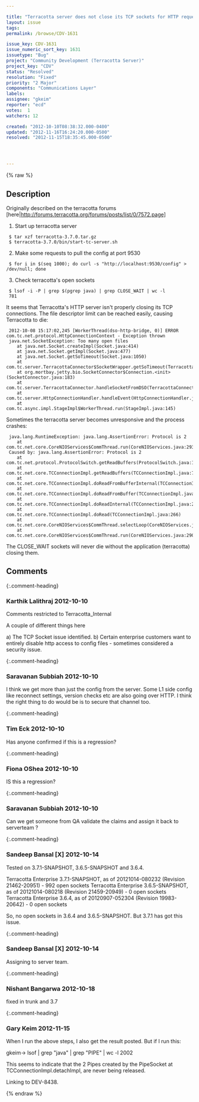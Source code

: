 ```yaml
---

title: "Terracotta server does not close its TCP sockets for HTTP requests to port 9530"
layout: issue
tags: 
permalink: /browse/CDV-1631

issue_key: CDV-1631
issue_numeric_sort_key: 1631
issuetype: "Bug"
project: "Community Development (Terracotta Server)"
project_key: "CDV"
status: "Resolved"
resolution: "Fixed"
priority: "2 Major"
components: "Communications Layer"
labels: 
assignee: "gkeim"
reporter: "ecd"
votes:  1
watchers: 12

created: "2012-10-10T08:38:32.000-0400"
updated: "2012-11-16T16:24:20.000-0500"
resolved: "2012-11-15T18:35:45.000-0500"




---
```


{% raw %}

## Description

<div markdown="1" class="description">

Originally described on the terracotta forums [here|http://forums.terracotta.org/forums/posts/list/0/7572.page]

1. Start up terracotta server 

```
 $ tar xzf terracotta-3.7.0.tar.gz 
 $ terracotta-3.7.0/bin/start-tc-server.sh
```


2. Make some requests to pull the config at port 9530 

```
 $ for i in $(seq 1000); do curl -s "http://localhost:9530/config" > /dev/null; done
```


3. Check terracotta's open sockets 

```
 $ lsof -i -P | grep $(pgrep java) | grep CLOSE_WAIT | wc -l
 781
```



It seems that Terracotta's HTTP server isn't properly closing its TCP connections. The file descriptor limit can be reached easily, causing Terracotta to die: 

```
 2012-10-08 15:17:02,245 [WorkerThread(dso-http-bridge, 0)] ERROR com.tc.net.protocol.HttpConnectionContext - Exception thrown
 java.net.SocketException: Too many open files
 	at java.net.Socket.createImpl(Socket.java:414)
 	at java.net.Socket.getImpl(Socket.java:477)
 	at java.net.Socket.getSoTimeout(Socket.java:1050)
 	at com.tc.server.TerracottaConnector$SocketWrapper.getSoTimeout(TerracottaConnector.java:156)
 	at org.mortbay.jetty.bio.SocketConnector$Connection.<init>(SocketConnector.java:183)
 	at com.tc.server.TerracottaConnector.handleSocketFromDSO(TerracottaConnector.java:39)
 	at com.tc.server.HttpConnectionHandler.handleEvent(HttpConnectionHandler.java:35)
 	at com.tc.async.impl.StageImpl$WorkerThread.run(StageImpl.java:145)
```


Sometimes the terracotta server becomes unresponsive and the process crashes: 

```
 java.lang.RuntimeException: java.lang.AssertionError: Protocol is 2
 	at com.tc.net.core.CoreNIOServices$CommThread.run(CoreNIOServices.java:293)
 Caused by: java.lang.AssertionError: Protocol is 2
 	at com.tc.net.protocol.ProtocolSwitch.getReadBuffers(ProtocolSwitch.java:139)
 	at com.tc.net.core.TCConnectionImpl.getReadBuffers(TCConnectionImpl.java:794)
 	at com.tc.net.core.TCConnectionImpl.doReadFromBufferInternal(TCConnectionImpl.java:433)
 	at com.tc.net.core.TCConnectionImpl.doReadFromBuffer(TCConnectionImpl.java:306)
 	at com.tc.net.core.TCConnectionImpl.doReadInternal(TCConnectionImpl.java:290)
 	at com.tc.net.core.TCConnectionImpl.doRead(TCConnectionImpl.java:266)
 	at com.tc.net.core.CoreNIOServices$CommThread.selectLoop(CoreNIOServices.java:624)
 	at com.tc.net.core.CoreNIOServices$CommThread.run(CoreNIOServices.java:290)
```


The CLOSE\_WAIT sockets will never die without the application (terracotta) closing them. 

</div>

## Comments


{:.comment-heading}
### **Karthik Lalithraj** <span class="date">2012-10-10</span>

<div markdown="1" class="comment">

Comments restricted to Terracotta\_Internal

A couple of different things here

a) The TCP Socket issue identified.
b) Certain enterprise customers want to entirely disable http access to config files - sometimes considered a security issue.

</div>


{:.comment-heading}
### **Saravanan Subbiah** <span class="date">2012-10-10</span>

<div markdown="1" class="comment">

I think we get more than just the config from the server. Some L1 side config like reconnect settings, version checks etc are also going over HTTP. I think the right thing to do would be is to secure that channel too.

</div>


{:.comment-heading}
### **Tim Eck** <span class="date">2012-10-10</span>

<div markdown="1" class="comment">

Has anyone confirmed if this is a regression?


</div>


{:.comment-heading}
### **Fiona OShea** <span class="date">2012-10-10</span>

<div markdown="1" class="comment">

IS this a regression?

</div>


{:.comment-heading}
### **Saravanan Subbiah** <span class="date">2012-10-10</span>

<div markdown="1" class="comment">

Can we get someone from QA validate the claims and assign it back to serverteam ?

</div>


{:.comment-heading}
### **Sandeep Bansal [X]** <span class="date">2012-10-14</span>

<div markdown="1" class="comment">

Tested on 3.7.1-SNAPSHOT, 3.6.5-SNAPSHOT and 3.6.4.

Terracotta Enterprise 3.7.1-SNAPSHOT, as of 20121014-080232 (Revision 21462-20951) - 992 open sockets 
Terracotta Enterprise 3.6.5-SNAPSHOT, as of 20121014-080218 (Revision 21459-20949) - 0 open sockets
Terracotta Enterprise 3.6.4, as of 20120907-052304 (Revision 19983-20642) - 0 open sockets

So, no open sockets in 3.6.4 and 3.6.5-SNAPSHOT. But 3.7.1 has got this issue.

</div>


{:.comment-heading}
### **Sandeep Bansal [X]** <span class="date">2012-10-14</span>

<div markdown="1" class="comment">

Assigning to server team.

</div>


{:.comment-heading}
### **Nishant Bangarwa** <span class="date">2012-10-18</span>

<div markdown="1" class="comment">

fixed in trunk and 3.7

</div>


{:.comment-heading}
### **Gary Keim** <span class="date">2012-11-15</span>

<div markdown="1" class="comment">

When I run the above steps, I also get the result posted. But if I run this:

gkeim-> lsof | grep "java" | grep "PIPE" | wc -l
    2002

This seems to indicate that the 2 Pipes created by the PipeSocket at TCConnectionImpl.detachImpl, are never being released.

Linking to DEV-8438.


</div>



{% endraw %}
